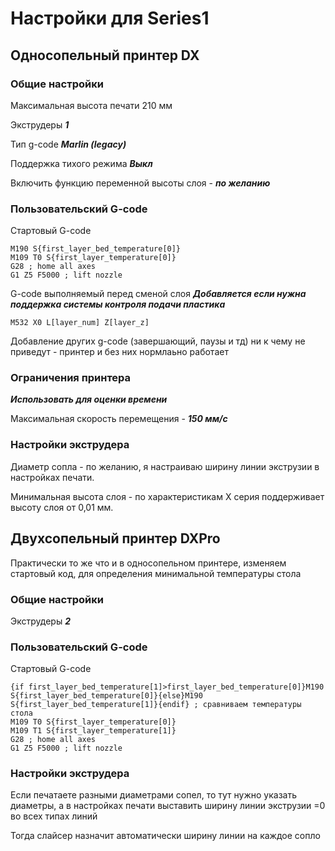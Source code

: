 # Настройки для Series1

## Односопельный принтер DX

### Общие настройки

Максимальная высота печати 210 мм

Экструдеры ***1***

Тип g-code ***Marlin (legacy)***

Поддержка тихого режима ***Выкл***

Включить функцию переменной высоты слоя - ***по желанию***

### Пользовательский G-code

Стартовый G-code
```
M190 S{first_layer_bed_temperature[0]}
M109 T0 S{first_layer_temperature[0]}
G28 ; home all axes
G1 Z5 F5000 ; lift nozzle
```
G-code выполняемый перед сменой слоя  ***Добавляется если нужна поддержка системы контроля подачи пластика***
```
M532 X0 L[layer_num] Z[layer_z]
```
Добавление других g-code (завершающий, паузы и тд) ни к чему не приведут - принтер и без них нормлаьно работает

### Ограничения принтера

***Использовать для оценки времени***

Максимальная скорость перемещения - ***150 мм/с***


### Настройки экструдера

Диаметр сопла - по желанию, я настраиваю ширину линии экструзии в настройках печати.

Минимальная высота слоя - по характеристикам X серия поддерживает высоту слоя от 0,01 мм.

## Двухсопельный принтер DXPro

Практически то же что и в односопельном принтере, изменяем стартовый код, для определения минимальной температуры стола

### Общие настройки

Экструдеры ***2***

### Пользовательский G-code

Стартовый G-code
```
{if first_layer_bed_temperature[1]>first_layer_bed_temperature[0]}M190 S{first_layer_bed_temperature[0]}{else}M190 S{first_layer_bed_temperature[1]}{endif} ; сравниваем температуры стола
M109 T0 S{first_layer_temperature[0]}
M109 T1 S{first_layer_temperature[1]}
G28 ; home all axes
G1 Z5 F5000 ; lift nozzle
```

### Настройки экструдера

Если печатаете разными диаметрами сопел, то тут нужно указать диаметры, а в настройках печати выставить ширину линии экструзии =0 во всех типах линий

Тогда слайсер назначит автоматически ширину линии на каждое сопло